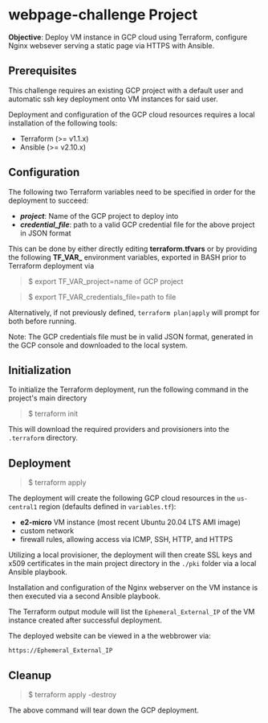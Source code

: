 # webpage-challenge Project

**Objective**: Deploy VM instance in GCP cloud using Terraform, configure Nginx websever serving a static page via HTTPS with Ansible.


## Prerequisites

This challenge requires an existing GCP project with a default user and automatic ssh key deployment onto VM instances for said user.

Deployment and configuration of the GCP cloud resources requires a local installation of the following tools:

- Terraform (>= v1.1.x)
- Ansible (>= v2.10.x)


## Configuration

The following two Terraform variables need to be specified in order for the deployment to succeed:

- ***project***: Name of the GCP project to deploy into 
- ***credential_file***: path to a valid GCP credential file for the above project in JSON format

This can be done by either directly editing **terraform.tfvars** or by providing the following **TF_VAR_** environment variables, exported in BASH prior to Terraform deployment via

> $ export TF_VAR_project=name of GCP project

> $ export TF_VAR_credentials_file=path to file


Alternatively, if not previously defined, `terraform plan|apply` will prompt for both before running.

Note: The GCP credentials file must be in valid JSON format, generated in the GCP console and downloaded to the local system.

## Initialization

To initialize the Terraform deployment, run the following command in the project's main directory 

> $ terraform init

This will download the required providers and provisioners into the `.terraform` directory.

## Deployment

> $ terraform apply

The deployment will create the following GCP cloud resources in the `us-central1` region (defaults defined in `variables.tf`):

- **e2-micro** VM instance (most recent Ubuntu 20.04 LTS AMI image)
- custom network
- firewall rules, allowing access via ICMP, SSH, HTTP, and HTTPS

Utilizing a local provisioner, the deployment will then create SSL keys and x509 certificates in the main project directory in the `./pki` folder via 
a local Ansible playbook.

Installation and configuration of the Nginx webserver on the VM instance is then executed via a second Ansible playbook.


The Terraform output module will list the `Ephemeral_External_IP` of the VM instance created after successful deployment. 

The deployed website can be viewed in a the webbrower via:


`https://Ephemeral_External_IP`


## Cleanup

> $ terraform apply -destroy

The above command will tear down the GCP deployment.




